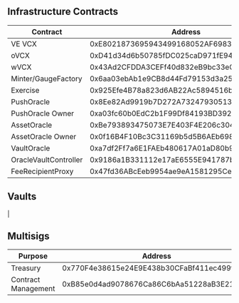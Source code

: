 ## Infrastructure Contracts
| Contract             | Address                                    | Owner                                      |
|----------------------|--------------------------------------------|--------------------------------------------|
| VE VCX               | 0xE8021873695943499168052AF6983aE674285aF1 | 0xE8021873695943499168052AF6983aE674285aF1 |
| oVCX                 | 0xD41d34d6b50785fDC025caD971fE940B8AA1bE45 | none                                       |
| wVCX                 | 0x43Ad2CFDDA3CEFf40d832eB9bc33eC3FACE86829 | 0x9bE75Bc132923847290677328b8FFB15d3081f2c |
| Minter/GaugeFactory  | 0x6aa03ebAb1e9CB8d44Fd79153d3a258FFd48169A | 0xE8021873695943499168052AF6983aE674285aF1 |
| Exercise             | 0x925Efe4B78a823d6AB22Ac5894516b898293a9E5 | 0xE8021873695943499168052AF6983aE674285aF1 |
| PushOracle           | 0x8Ee82Ad9919b7D272A732479305133B205dA297F | 0xa03fc60b0EdC2b1F99Df84193BD392d1CD84a7dA |
| PushOracle Owner     | 0xa03fc60b0EdC2b1F99Df84193BD392d1CD84a7dA | 0xE8021873695943499168052AF6983aE674285aF1 |
| AssetOracle          | 0xBe793893475073E7E403F4E206c304402Ca26d84 | 0x0f16B4F10Bc3C31169b5d5B6AEb69835E710c6Bd |
| AssetOracle Owner    | 0x0f16B4F10Bc3C31169b5d5B6AEb69835E710c6Bd | 0x2C3B135cd7dc6C673b358BEF214843DAb3464278 |
| VaultOracle          | 0xa7df2Ff7a6E1FAEb480617A01aD80b99CE39Bcc3 | 0x9186a1B331112e17aE6555E941787b3dc87249d5 |
| OracleVaultController| 0x9186a1B331112e17aE6555E941787b3dc87249d5 | 0xB85e0d4ad9078676Ca86C6bAa51228aB3E21F5da |
| FeeRecipientProxy    | 0x47fd36ABcEeb9954ae9eA1581295Ce9A8308655E | 0xE8021873695943499168052AF6983aE674285aF1 |

## Vaults
| 

## Multisigs

| Purpose             | Address                                    | Threshold | Owner                                      |
|---------------------|--------------------------------------------|-----------|--------------------------------------------|
| Treasury            | 0x770F4e38615e24E9E438b30CFaBf411ec499f9B6 | 3         |  0x25Be81a8c8F52c509C15b87995CcD83dc382D212,0x7fb9eA3047c795C27e1f48723E5725E6B5CD1D7E,0xFfEEF66173b9CEb3Ce052DC52cD50025312E6a0C,0x9D8Aeed26D3659EAa25adDE93110251B876532B2,0xC8E3a21C4fF4770c6a41909387C69C3b71Cf4bb9,0xE9a17C00cC84fBF243B723d49A2Fd986AA598A51  |
| Contract Management | 0xB85e0d4ad9078676Ca86C6bAa51228aB3E21F5da | 3         |  0x25Be81a8c8F52c509C15b87995CcD83dc382D212,0x7fb9eA3047c795C27e1f48723E5725E6B5CD1D7E,0xFfEEF66173b9CEb3Ce052DC52cD50025312E6a0C,0x9D8Aeed26D3659EAa25adDE93110251B876532B2,0xC8E3a21C4fF4770c6a41909387C69C3b71Cf4bb9,0xE9a17C00cC84fBF243B723d49A2Fd986AA598A51                           |